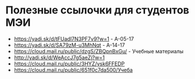 # Полезные ссылочки для студентов МЭИ
- https://yadi.sk/d/tFUadl7N3PF7v9?w=1 - А-05-17
- https://yadi.sk/d/SA79zM-u3MhNqt - А-14-17
- https://cloud.mail.ru/public/dzgS/ZBQpnBxGu/ - Учебные материалы
- http://yadi.sk/d/WeAccJ7g5aeZj?w=1
- https://cloud.mail.ru/public/3HYZ/ysk6FFEDP
- https://cloud.mail.ru/public/651f0c7da500/Учеба
